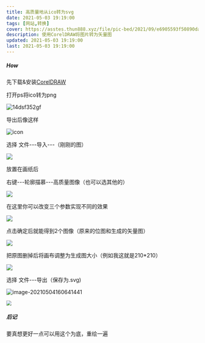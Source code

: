 ```yaml
---
title: 高质量地从ico转为svg
date: 2021-05-03 19:19:00
tags: [网站,转换]
cover: https://asstes.thun888.xyz/file/pic-bed/2021/09/e6905593f50890da134d5cf2e7ad1541.png
description: 使用CorelDRAW将图片转为矢量图
updated: 2021-05-03 19:19:00
last: 2021-05-03 19:19:00
---
```


##### How

先下载&安装[CorelDRAW](https://share.thun888.xyz/%E8%BD%AF%E4%BB%B6/CorelDRAW_X4_SP2_%E7%B2%BE%E7%AE%80%E5%A2%9E%E5%BC%BA%E7%89%88.exe)

打开ps将ico转为png

![14dsf352gf](https://raw.thun888.xyz/thun888/tuku/master/img/14dsf352gf.gif)

导出后像这样

![icon](https://raw.thun888.xyz/thun888/tuku/master/img/icon.png)

选择 文件---导入---（刚刚的图）

![](https://raw.thun888.xyz/thun888/tuku@master/img/20210504155534.png)

放置在画纸后

右键---轮廓描慕---高质量图像（也可以选其他的）

![](https://raw.thun888.xyz/thun888/tuku@master/img/20210504155749.png)

在这里你可以改变三个参数实现不同的效果

![](https://raw.thun888.xyz/thun888/tuku@master/img/dg4df56hde4568.png)

点击确定后就能得到2个图像（原来的位图和生成的矢量图）

![](https://raw.thun888.xyz/thun888/tuku@master/img/20210504160151.png)

把原图删掉后将画布调整为生成图大小（例如我这就是210\*210）

![](https://raw.thun888.xyz/thun888/tuku@master/img/da21desf4s568gre46g.png)

选择 文件---导出（保存为.svg)

![image-20210504160641441](C:%5CUsers%5C22383%5CAppData%5CRoaming%5CTypora%5Ctypora-user-images%5Cimage-20210504160641441.png)

<img src="https://raw.thun888.xyz/thun888/tuku@master/img/20210504161231.png" style="zoom:80%;" />

##### 后记

要真想更好一点可以用这个为底，重绘一遍